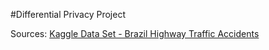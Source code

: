 #Differential Privacy Project

Sources: [Kaggle Data Set - Brazil Highway Traffic Accidents](https://www.kaggle.com/datasets/mcamera/brazil-highway-traffic-accidents?resource=download-directory)
